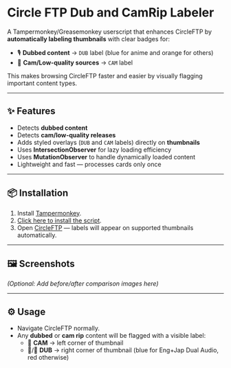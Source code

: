 # Circle FTP Dub and CamRip Labeler

A Tampermonkey/Greasemonkey userscript that enhances CircleFTP by **automatically labeling thumbnails** with clear badges for:

- 🎙️ **Dubbed content** → `DUB` label (blue for anime and orange for others) 
- 🎥 **Cam/Low-quality sources** → `CAM` label  

This makes browsing CircleFTP faster and easier by visually flagging important content types.

---

## ✨ Features
- Detects **dubbed content**
- Detects **cam/low-quality releases**
- Adds styled overlays (`DUB` and `CAM` labels) directly on **thumbnails**
- Uses **IntersectionObserver** for lazy loading efficiency
- Uses **MutationObserver** to handle dynamically loaded content
- Lightweight and fast — processes cards only once

---

## 📦 Installation
1. Install [Tampermonkey](https://www.tampermonkey.net/).
2. [Click here to install the script](userscript/circle-ftp-dub-camrip-labeler.user.js?raw=1).
3. Open [CircleFTP](http://new.circleftp.net/) — labels will appear on supported thumbnails automatically.

---

## 🖼️ Screenshots
*(Optional: Add before/after comparison images here)*

---

## ⚙️ Usage
- Navigate CircleFTP normally.
- Any **dubbed** or **cam rip** content will be flagged with a visible label:
  - 🔴 **CAM** → left corner of thumbnail
  - 🔵/🔴 **DUB** → right corner of thumbnail (blue for Eng+Jap Dual Audio, red otherwise)
